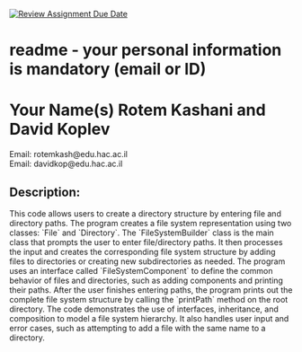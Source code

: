 [![Review Assignment Due Date](https://classroom.github.com/assets/deadline-readme-button-24ddc0f5d75046c5622901739e7c5dd533143b0c8e959d652212380cedb1ea36.svg)](https://classroom.github.com/a/tvA-HQ9N)
# readme - your personal information is mandatory (email or ID)
<h1>Your Name(s) Rotem Kashani and David Koplev</h1>
<p>Email: rotemkash@edu.hac.ac.il<br/>
  Email: davidkop@edu.hac.ac.il
</p>
<h2>Description:</h2>
<p>This code allows users to create a directory structure by entering file and directory paths. The program creates a 
file system representation using two classes: `File` and `Directory`.
The `FileSystemBuilder` class is the main class that prompts the user to enter file/directory paths. It then processes 
the input and creates the corresponding file system structure by adding files to directories or creating new
subdirectories as needed.
The program uses an interface called `FileSystemComponent` to define the common behavior of files and directories, 
such as adding components and printing their paths.
After the user finishes entering paths, the program prints out the complete file system structure by calling the 
`printPath` method on the root directory.
The code demonstrates the use of interfaces, inheritance, and composition to model a file system hierarchy.
It also handles user input and error cases, such as attempting to add a file with the same name to a directory.
</p>